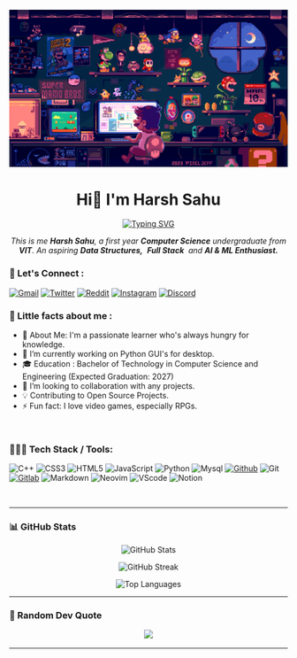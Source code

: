 ![MasterHead](assets/mario.gif)
<h1 align="center">Hi👋 I'm Harsh Sahu</h1>
<p align="center">
<a href="https://git.io/typing-svg"><img src="https://readme-typing-svg.herokuapp.com?font=Fira+Code&pause=1000&center=true&vCenter=true&random=false&width=600&lines=Computer+Science+Undergraduate;Technology+Connoisseur;Aspiring+AI+and+ML+Engineer;Learning+Fullstack+Development" alt="Typing SVG" /></a>

</p>
<p align="center">
<em>
    This is me <b>Harsh Sahu</b>, a first year <b>Computer Science</b> undergraduate from <b>VIT</b></a>.
    An aspiring <b>Data Structures,</b>&nbsp; <b>Full Stack</b>&nbsp; and <b> AI & ML Enthusiast.</b> </em>
  <br>
</p>

### 🌱 Let's Connect :
<div>

[![Gmail](https://img.shields.io/badge/Gmail-D14836?style=for-the-badge&logo=gmail&logoColor=white)](mailto:dev.hashcodes@gmail.com)
[![Twitter](https://img.shields.io/badge/Twitter-1DA1F2?style=for-the-badge&logo=twitter&logoColor=white)](https://twitter.com/hashcodes_)
[![Reddit](https://img.shields.io/badge/Reddit-FF4500?style=for-the-badge&logo=Reddit&logoColor=white)](https://www.reddit.com/user/parazeeknova)
[![Instagram](https://img.shields.io/badge/Instagram-E4405F?style=for-the-badge&logo=instagram&logoColor=white)](https://www.instagram.com/hashcodes_)
[![Discord](https://img.shields.io/badge/Discord-7289DA?style=for-the-badge&logo=discord&logoColor=white)](https://www.discord.com/users/Parazeeknova#0122)

</div>

<h3> 🐧 Little facts about me : </h3>

- 🌟 About Me: I'm a passionate learner who's always hungry for knowledge.
- 🔭 I’m currently working on Python GUI's for desktop.
- 🎓 Education : Bachelor of Technology in Computer Science and Engineering (Expected Graduation: 2027)
- 👯 I’m looking to collaboration with any projects.
- 💡 Contributing to Open Source Projects.
- ⚡ Fun fact: I love video games, especially RPGs.
<br>

### 🧑🏻‍💻 Tech Stack / Tools: 
![C++](https://img.shields.io/badge/c++-%2300599C.svg?style=for-the-badge&logo=c%2B%2B&logoColor=white) ![CSS3](https://img.shields.io/badge/css3-%231572B6.svg?style=for-the-badge&logo=css3&logoColor=white) ![HTML5](https://img.shields.io/badge/html5-%23E34F26.svg?style=for-the-badge&logo=html5&logoColor=white) ![JavaScript](https://img.shields.io/badge/JavaScript-F7DF1E?style=for-the-badge&logo=javascript&logoColor=black) 
![Python](https://img.shields.io/badge/Python-14354C?style=for-the-badge&logo=python&logoColor=white)
![Mysql](https://img.shields.io/badge/MySQL-00000F?style=for-the-badge&logo=mysql&logoColor=white)
[![Github](https://img.shields.io/badge/GitHub-100000?style=for-the-badge&logo=github&logoColor=white)](https://github.com/parazeeknova)
![Git](https://img.shields.io/badge/GIT-E44C30?style=for-the-badge&logo=git&logoColor=white)
[![Gitlab](https://img.shields.io/badge/GitLab-330F63?style=for-the-badge&logo=gitlab&logoColor=white)](https://gitlab.com/parazeeknova)
![Markdown](https://img.shields.io/badge/Markdown-000000?style=for-the-badge&logo=markdown&logoColor=white)
![Neovim](https://img.shields.io/badge/NeoVim-%2357A143.svg?&style=for-the-badge&logo=neovim&logoColor=white)
![VScode](https://img.shields.io/badge/Visual_Studio_Code-0078D4?style=for-the-badge&logo=visual%20studio%20code&logoColor=white)
![Notion](https://img.shields.io/badge/Notion-000000?style=for-the-badge&logo=notion&logoColor=white)


</br>

---
### 📊 GitHub Stats

<div align="center">

![GitHub Stats](https://github-readme-stats.vercel.app/api?username=parazeeknova&theme=dark&hide_border=true&include_all_commits=false&count_private=false)

</div>
<div align="center">

![GitHub Streak](https://github-readme-streak-stats.herokuapp.com/?user=parazeeknova&theme=dark&hide_border=true)

</div>

<div align="center">

![Top Languages](https://github-readme-stats.vercel.app/api/top-langs/?username=parazeeknova&theme=dark&hide_border=true&include_all_commits=false&count_private=false&layout=compact&hide=shell)

</div>

---

### 💭 Random Dev Quote  

<div align="center">

![](https://quotes-github-readme.vercel.app/api?type=horizontal&?border=false&theme=dark&)

</div>

---